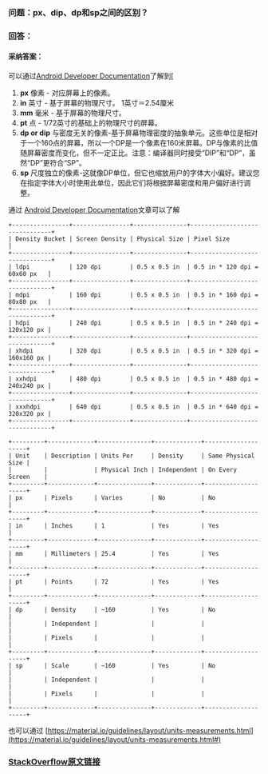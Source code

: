 ### 问题：px、dip、dp和sp之间的区别？

### 回答：
#### 采纳答案： 
可以通过[Android Developer Documentation](https://developer.android.com/guide/topics/resources/more-resources.html#Dimension)了解到[
1. **px**
像素 - 对应屏幕上的像素。
2. **in**
英寸 - 基于屏幕的物理尺寸。
1英寸＝2.54厘米
3. **mm**
毫米 - 基于屏幕的物理尺寸。
4. **pt**
点 - 1/72英寸的基础上的物理尺寸的屏幕。
5. **dp or dip**
与密度无关的像素-基于屏幕物理密度的抽象单元。这些单位是相对于一个160点的屏幕，所以一个DP是一个像素在160米屏幕。DP与像素的比值随屏幕密度而变化，但不一定正比。注意：编译器同时接受“DIP”和“DP”，虽然“DP”更符合“SP”。
6. **sp**
尺度独立的像素-这就像DP单位，但它也缩放用户的字体大小偏好。建议您在指定字体大小时使用此单位，因此它们将根据屏幕密度和用户偏好进行调整。

通过 [Android Developer Documentation](https://www.captechconsulting.com/blogs/understanding-density-independence-in-android)文章可以了解
<!-- language: none -->

    +----------------+----------------+---------------+-------------------------------+
    | Density Bucket | Screen Density | Physical Size | Pixel Size                    | 
    +----------------+----------------+---------------+-------------------------------+
    | ldpi           | 120 dpi        | 0.5 x 0.5 in  | 0.5 in * 120 dpi = 60x60 px   | 
    +----------------+----------------+---------------+-------------------------------+
    | mdpi           | 160 dpi        | 0.5 x 0.5 in  | 0.5 in * 160 dpi = 80x80 px   | 
    +----------------+----------------+---------------+-------------------------------+
    | hdpi           | 240 dpi        | 0.5 x 0.5 in  | 0.5 in * 240 dpi = 120x120 px | 
    +----------------+----------------+---------------+-------------------------------+
    | xhdpi          | 320 dpi        | 0.5 x 0.5 in  | 0.5 in * 320 dpi = 160x160 px | 
    +----------------+----------------+---------------+-------------------------------+
    | xxhdpi         | 480 dpi        | 0.5 x 0.5 in  | 0.5 in * 480 dpi = 240x240 px | 
    +----------------+----------------+---------------+-------------------------------+
    | xxxhdpi        | 640 dpi        | 0.5 x 0.5 in  | 0.5 in * 640 dpi = 320x320 px | 
    +----------------+----------------+---------------+-------------------------------+
        
<!-- language: none -->

    +---------+-------------+---------------+-------------+--------------------+
    | Unit    | Description | Units Per     | Density     | Same Physical Size | 
    |         |             | Physical Inch | Independent | On Every Screen    | 
    +---------+-------------+---------------+-------------+--------------------+
    | px      | Pixels      | Varies        | No          | No                 | 
    +---------+-------------+---------------+-------------+--------------------+
    | in      | Inches      | 1             | Yes         | Yes                | 
    +---------+-------------+---------------+-------------+--------------------+
    | mm      | Millimeters | 25.4          | Yes         | Yes                | 
    +---------+-------------+---------------+-------------+--------------------+
    | pt      | Points      | 72            | Yes         | Yes                | 
    +---------+-------------+---------------+-------------+--------------------+
    | dp      | Density     | ~160          | Yes         | No                 | 
    |         | Independent |               |             |                    | 
    |         | Pixels      |               |             |                    | 
    +---------+-------------+---------------+-------------+--------------------+
    | sp      | Scale       | ~160          | Yes         | No                 | 
    |         | Independent |               |             |                    | 
    |         | Pixels      |               |             |                    | 
    +---------+-------------+---------------+-------------+--------------------+
   
   也可以通过 [https://material.io/guidelines/layout/units-measurements.html](https://material.io/guidelines/layout/units-measurements.html#)
   
### [StackOverflow原文链接](https://stackoverflow.com/questions/2025282/what-is-the-difference-between-px-dip-dp-and-sp)